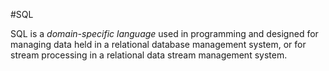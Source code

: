 #SQL
SQL is a *domain-specific language* used in programming and designed for managing data held in a relational database management system, or for stream processing in a relational data stream management system.